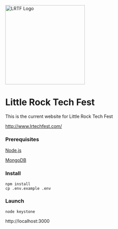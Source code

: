 [<img alt="LRTF Logo" src="http://www.lrtechfest.com/images/logo.png" width="250" />](http://www.lrtechfest.com)

Little Rock Tech Fest
==============

This is the current website for Little Rock Tech Fest

http://www.lrtechfest.com/

### Prerequisites

[Node.js](https://nodejs.org/en/)

[MongoDB](https://www.mongodb.com/)

### Install

```
npm install
cp .env.example .env
```

### Launch

```
node keystone
```

http://localhost:3000
